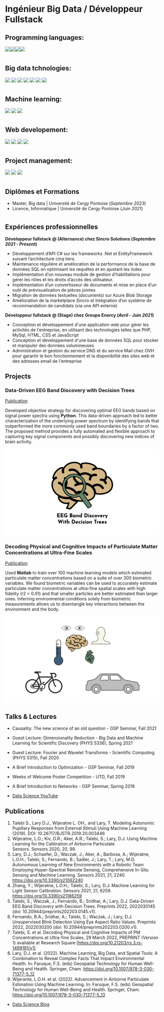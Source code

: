 # Ingénieur Big Data / Développeur Fullstack

## Programming languages:

<img src="https://cdn.jsdelivr.net/gh/devicons/devicon/icons/python/python-original.svg" width="75"/><img src="https://cdn.jsdelivr.net/gh/devicons/devicon/icons/csharp/csharp-original.svg" width="75"/><img src="https://cdn.jsdelivr.net/gh/devicons/devicon/icons/java/java-original.svg" width="75"/><img src="https://cdn.jsdelivr.net/gh/devicons/devicon/icons/typescript/typescript-original.svg" width="60"/>

#
## Big data tchnologies:

<img src="https://cdn.icon-icons.com/icons2/2699/PNG/512/apache_spark_logo_icon_170561.png" width="100"/> <img src="https://cdn.icon-icons.com/icons2/2699/PNG/512/apache_hadoop_logo_icon_169586.png" width="75"/> <img src="https://cdn.icon-icons.com/icons2/627/PNG/512/sql-file-rounded-rectangular-outlined-interface-symbol_icon-icons.com_57503.png" width="75"/> <img src="https://cdn.icon-icons.com/icons2/2415/PNG/512/mongodb_original_wordmark_logo_icon_146425.png" width="75"/> <img src="https://cdn.icon-icons.com/icons2/2699/PNG/512/apache_hive_logo_icon_167868.png" width="100"/> <img src="https://cdn.icon-icons.com/icons2/2699/PNG/512/talend_logo_icon_170648.png" width="100"/> <img src="https://cdn.icon-icons.com/icons2/2699/PNG/512/microsoft_azure_logo_icon_168977.png" width="100"/>


#
## Machine learning:

<img src="https://cdn.icon-icons.com/icons2/2699/PNG/512/pytorch_logo_icon_169823.png" width="100"/> <img src="https://cdn.icon-icons.com/icons2/2699/PNG/512/tensorflow_logo_icon_170598.png" width="100"/> <img src="https://seeklogo.com/images/S/scikit-learn-logo-8766D07E2E-seeklogo.com.png" width="100"/>

#
## Web developement:

<img src="https://cdn.icon-icons.com/icons2/2107/PNG/512/file_type_html_icon_130541.png" width="75"/> <img src="https://cdn.icon-icons.com/icons2/1822/PNG/128/scss_115520.png" width="55"/> <img src="https://cdn.icon-icons.com/icons2/1822/PNG/128/js_115529.png" width="55"/> <img src="https://cdn.icon-icons.com/icons2/2107/PNG/512/file_type_angular_icon_130754.png" width="75"/>

#
## Project management:
<img src="https://cdn.icon-icons.com/icons2/2415/PNG/512/git_original_wordmark_logo_icon_146510.png" width="75"/> <img src="https://cdn.icon-icons.com/icons2/2699/PNG/512/atlassian_jira_logo_icon_170512.png" width="100"/> <img src="https://cdn.icon-icons.com/icons2/2107/PNG/512/file_type_confluence_icon_130672.png" width="60"/>

#
## Diplômes et Formations

- Master, Big data | Université de Cergy Pontoise (_Septembre 2023_)								       		
- Licence, Informatique	| Université de Cergy Pontoise (_Juin 2021_)

#
## Expériences professionnelles

**Développeur fullstack @ (Alternance) chez Sincro Solutions (_Septembre 2021 - Présent_)**
- Développement d’API C# sur les frameworks .Net et EntityFramework suivant l’architecture cinq tiers.
- Maintenance régulière et amélioration de la performance de la base de données SQL en optimisant les requêtes et en ajustant les index.
- Implémentation d’un nouveau module de gestion d’habilitations pour gérer les rôles et les droits d’accès des utilisateur.
- Implémentation d’un convertisseur de documents et mise en place d’un outil de prévisualisation de pièces jointes
- Migration de données textuelles (documents) sur Azure Blob Storage
- Amélioration de la marketplace Sincro et Intégration d’un système de recommandation de candidats (via une API externe)

**Développeur fullstack @ (Stage) chez Groupe Enercy (_Avril - Juin 2021_)**

- Conception et développement d'une application web pour gérer les activités de l'entreprise, en utilisant des technologies telles que PHP, MySql, HTML, CSS et JavaScript
- Conception et développement d'une base de données SQL pour stocker et manipuler des données volumineuses
- Administration et gestion du service DNS et du service Mail chez OVH pour garantir le bon fonctionnement et la disponibilité des sites web et des adresses email de l'entreprise

## Projects
### Data-Driven EEG Band Discovery with Decision Trees
[Publication](https://www.mdpi.com/1424-8220/22/8/3048)

Developed objective strategy for discovering optimal EEG bands based on signal power spectra using **Python**. This data-driven approach led to better characterization of the underlying power spectrum by identifying bands that outperformed the more commonly used band boundaries by a factor of two. The proposed method provides a fully automated and flexible approach to capturing key signal components and possibly discovering new indices of brain activity.

![EEG Band Discovery](/assets/img/eeg_band_discovery.jpeg)

### Decoding Physical and Cognitive Impacts of Particulate Matter Concentrations at Ultra-Fine Scales
[Publication](https://www.mdpi.com/1424-8220/22/11/4240)

Used **Matlab** to train over 100 machine learning models which estimated particulate matter concentrations based on a suite of over 300 biometric variables. We found biometric variables can be used to accurately estimate particulate matter concentrations at ultra-fine spatial scales with high fidelity (r2 = 0.91) and that smaller particles are better estimated than larger ones. Inferring environmental conditions solely from biometric measurements allows us to disentangle key interactions between the environment and the body.

![Bike Study](/assets/img/bike_study.jpeg)

## Talks & Lectures
- Causality: The new science of an old question - GSP Seminar, Fall 2021
- Guest Lecture: Dimensionality Reduction - Big Data and Machine Learning for Scientific Discovery (PHYS 5336), Spring 2021
- Guest Lecture: Fourier and Wavelet Transforms - Scientific Computing (PHYS 5315), Fall 2020
- A Brief Introduction to Optimization - GSP Seminar, Fall 2019
- Weeks of Welcome Poster Competition - UTD, Fall 2019
- A Brief Introduction to Networks - GSP Seminar, Spring 2019

- [Data Science YouTube](https://www.youtube.com/channel/UCa9gErQ9AE5jT2DZLjXBIdA)

## Publications
1. Talebi S., Lary D.J., Wijeratne L. OH., and Lary, T. Modeling Autonomic Pupillary Responses from External Stimuli Using Machine Learning (2019). DOI: 10.26717/BJSTR.2019.20.003446
2. Wijeratne, L.O.; Kiv, D.R.; Aker, A.R.; Talebi, S.; Lary, D.J. Using Machine Learning for the Calibration of Airborne Particulate Sensors. Sensors 2020, 20, 99.
3. Lary, D.J.; Schaefer, D.; Waczak, J.; Aker, A.; Barbosa, A.; Wijeratne, L.O.H.; Talebi, S.; Fernando, B.; Sadler, J.; Lary, T.; Lary, M.D. Autonomous Learning of New Environments with a Robotic Team Employing Hyper-Spectral Remote Sensing, Comprehensive In-Situ Sensing and Machine Learning. Sensors 2021, 21, 2240. https://doi.org/10.3390/s21062240
4. Zhang, Y.; Wijeratne, L.O.H.; Talebi, S.; Lary, D.J. Machine Learning for Light Sensor Calibration. Sensors 2021, 21, 6259. https://doi.org/10.3390/s21186259
5. Talebi, S.; Waczak, J.; Fernando, B.; Sridhar, A.; Lary, D.J. Data-Driven EEG Band Discovery with Decision Trees. Preprints 2022, 2022030145 (doi: 10.20944/preprints202203.0145.v1).
6. Fernando, B.A.; Sridhar, A.; Talebi, S.; Waczak, J.; Lary, D.J. Unsupervised Blink Detection Using Eye Aspect Ratio Values. Preprints 2022, 2022030200 (doi: 10.20944/preprints202203.0200.v1).
7. Talebi, S. et al. Decoding Physical and Cognitive Impacts of PM Concentrations at Ultra-fine Scales, 29 March 2022, PREPRINT (Version 1) available at Research Square [https://doi.org/10.21203/rs.3.rs-1499191/v1]
8. Lary, D.J. et al. (2022). Machine Learning, Big Data, and Spatial Tools: A Combination to Reveal Complex Facts That Impact Environmental Health. In: Faruque, F.S. (eds) Geospatial Technology for Human Well-Being and Health. Springer, Cham. https://doi.org/10.1007/978-3-030-71377-5_12
9. Wijerante, L.O.H. et al. (2022). Advancement in Airborne Particulate Estimation Using Machine Learning. In: Faruque, F.S. (eds) Geospatial Technology for Human Well-Being and Health. Springer, Cham. https://doi.org/10.1007/978-3-030-71377-5_13

- [Data Science Blog](https://medium.com/@shawhin)
